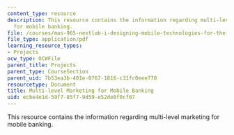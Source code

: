 ```yaml
---
content_type: resource
description: This resource contains the information regarding multi-level marketing
  for mobile banking.
file: /courses/mas-965-nextlab-i-designing-mobile-technologies-for-the-next-billion-users-fall-2008/ecbe4e1d59f785f79d59e52de0f0cf07_MITMAS_965F08_money_final.pdf
file_type: application/pdf
learning_resource_types:
- Projects
ocw_type: OCWFile
parent_title: Projects
parent_type: CourseSection
parent_uid: 7b53ea3b-401e-0767-1816-c31fc0eee770
resourcetype: Document
title: Multi-level Marketing for Mobile Banking
uid: ecbe4e1d-59f7-85f7-9d59-e52de0f0cf07
---
```

This resource contains the information regarding multi-level marketing for mobile banking.

